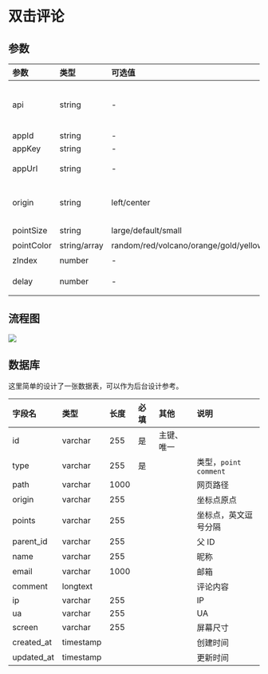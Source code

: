 # 双击评论

## 参数

| 参数 | 类型 | 可选值 | 默认值 | 说明 |
|:---|:---|:---|:---|:---|
| api | string | - | - | 接口地址，和 appId,appKey 二选一，优先于 appId,appKey |
| appId | string | - | - | LeanCloud AppId |
| appKey | string | - | - | LeanCloud AppKey |
| appUrl | string | - | - | LeanCloud 绑定域名 |
| origin | string | left/center | center | 坐标点原点，`left: [0, 0]` `center: [window.innerWidth / 2, 0]` |
| pointSize | string | large/default/small | default | 坐标点尺寸 |
| pointColor | string/array | random/red/volcano/orange/gold/yellow/lime/green/cyan/blue/geekblue/purple/magenta | random | 坐标点颜色 |
| zIndex | number | - | 999 | 坐标点层级 |
| delay | number | - | 0.1 | 评论框关闭延时，单位：秒 |

## 流程图

![](http://assets.processon.com/chart_image/5fc5bf5a7d9c082f44848884.png)

## 数据库

这里简单的设计了一张数据表，可以作为后台设计参考。

| 字段名 | 类型 | 长度 | 必填 | 其他 | 说明 |
|:---|:---|:---|:---|:---|:---|
| id | varchar | 255 | 是 | 主键、唯一 |  |
| type | varchar | 255 | 是 |  | 类型，`point` `comment` |
| path | varchar | 1000 |  |  | 网页路径 |
| origin | varchar | 255 |  |  | 坐标点原点 |
| points | varchar | 255 |  |  | 坐标点，英文逗号分隔 |
| parent_id | varchar | 255 |  |  | 父 ID |
| name | varchar | 255 |  |  | 昵称 |
| email | varchar | 1000 |  |  | 邮箱 |
| comment | longtext |  |  |  | 评论内容 |
| ip | varchar | 255 |  |  | IP |
| ua | varchar | 255 |  |  | UA |
| screen | varchar | 255 |  |  | 屏幕尺寸 |
| created_at | timestamp |  |  |  | 创建时间 |
| updated_at | timestamp |  |  |  | 更新时间 |
